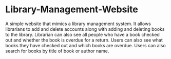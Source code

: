 # Library-Management-Website
A simple website that mimics a library management system. It allows librarians to add and delete accounts along with adding and deleting books to the library. Librarian can also see all people who have a book checked out and whether the book is overdue for a return. Users can also see what books they have checked out and which books are overdue. Users can also search for books by title of book or author name.
